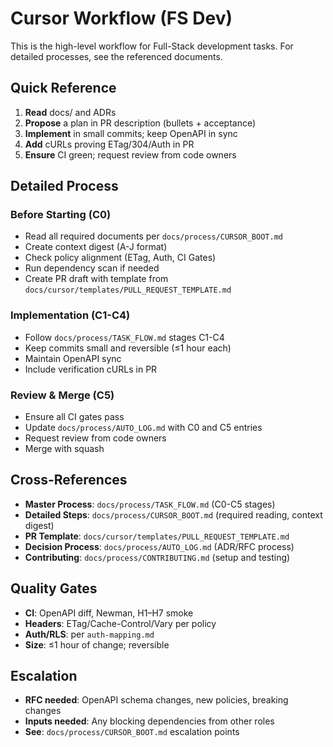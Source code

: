 # Cursor Workflow (FS Dev)

This is the high-level workflow for Full-Stack development tasks. For detailed processes, see the referenced documents.

## Quick Reference

1) **Read** docs/ and ADRs
2) **Propose** a plan in PR description (bullets + acceptance)
3) **Implement** in small commits; keep OpenAPI in sync
4) **Add** cURLs proving ETag/304/Auth in PR
5) **Ensure** CI green; request review from code owners

## Detailed Process

### Before Starting (C0)
- Read all required documents per `docs/process/CURSOR_BOOT.md`
- Create context digest (A-J format)
- Check policy alignment (ETag, Auth, CI Gates)
- Run dependency scan if needed
- Create PR draft with template from `docs/cursor/templates/PULL_REQUEST_TEMPLATE.md`

### Implementation (C1-C4)
- Follow `docs/process/TASK_FLOW.md` stages C1-C4
- Keep commits small and reversible (≤1 hour each)
- Maintain OpenAPI sync
- Include verification cURLs in PR

### Review & Merge (C5)
- Ensure all CI gates pass
- Update `docs/process/AUTO_LOG.md` with C0 and C5 entries
- Request review from code owners
- Merge with squash

## Cross-References

- **Master Process**: `docs/process/TASK_FLOW.md` (C0-C5 stages)
- **Detailed Steps**: `docs/process/CURSOR_BOOT.md` (required reading, context digest)
- **PR Template**: `docs/cursor/templates/PULL_REQUEST_TEMPLATE.md`
- **Decision Process**: `docs/process/AUTO_LOG.md` (ADR/RFC process)
- **Contributing**: `docs/process/CONTRIBUTING.md` (setup and testing)

## Quality Gates

- **CI**: OpenAPI diff, Newman, H1–H7 smoke
- **Headers**: ETag/Cache-Control/Vary per policy
- **Auth/RLS**: per `auth-mapping.md`
- **Size**: ≤1 hour of change; reversible

## Escalation

- **RFC needed**: OpenAPI schema changes, new policies, breaking changes
- **Inputs needed**: Any blocking dependencies from other roles
- **See**: `docs/process/CURSOR_BOOT.md` escalation points